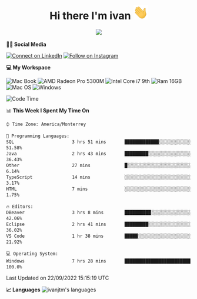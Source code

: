 <h1 align="center">Hi there I'm ivan <img src="https://raw.githubusercontent.com/ABSphreak/ABSphreak/master/gifs/Hi.gif" width="40px" /></h1>
<div align="center">
<img src="http://github-readme-streak-stats.herokuapp.com?user=ivanjtm&hide_border=true&background=00000000&border=FFFFFF00&sideNums=A8A8A8&sideLabels=A8A8A8&currStreakNum=FFC93C&dates=A8A8A8)](https://git.io/streak-stats"/>
</div>

**👦🏻 Social Media**

[![Connect on LinkedIn](https://img.shields.io/badge/LinkedIn-%230077B5.svg?&style=flat-square&logo=linkedin&logoColor=white)](https://www.linkedin.com/in/ivanjtm)
[![Follow on Instagram](https://img.shields.io/badge/Instagram-E4405F?style=flat-square&logo=instagram&logoColor=white)](https://www.instagram.com/ivanjtm)

**💻 My Workspace**

![Mac Book](https://img.shields.io/badge/Apple-MacBook_Pro_2019-999999?style=flat-square&logo=apple&logoColor=white)
![AMD Radeon Pro 5300M](https://img.shields.io/badge/AMD-Radeon_Pro_5300M-ED1C24?style=flat-square&logo=amd&logoColor=white)
![Intel Core i7 9th](https://img.shields.io/badge/Intel-Core_i7_9th-0071C5?style=flat-square&logo=intel&logoColor=white)
![Ram 16GB](https://img.shields.io/badge/RAM-16GB-230071C5?style=flat-square&logoColor=white)
![Mac OS](https://img.shields.io/badge/Mac%20OS-000000?style=flat-square&logo=apple&logoColor=white)
![Windows](https://img.shields.io/badge/Windows-0078D6?style=flat-square&logo=windows&logoColor=white)


<!--START_SECTION:waka-->
![Code Time](http://img.shields.io/badge/Code%20Time-721%20hrs%2032%20mins-blue)

📊 **This Week I Spent My Time On** 

```text
⌚︎ Time Zone: America/Monterrey

💬 Programming Languages: 
SQL                      3 hrs 51 mins       █████████████░░░░░░░░░░░░   51.58% 
Java                     2 hrs 43 mins       █████████░░░░░░░░░░░░░░░░   36.43% 
Other                    27 mins             █░░░░░░░░░░░░░░░░░░░░░░░░   6.14% 
TypeScript               14 mins             ░░░░░░░░░░░░░░░░░░░░░░░░░   3.17% 
HTML                     7 mins              ░░░░░░░░░░░░░░░░░░░░░░░░░   1.75%

🔥 Editors: 
DBeaver                  3 hrs 8 mins        ██████████░░░░░░░░░░░░░░░   42.06% 
Eclipse                  2 hrs 41 mins       █████████░░░░░░░░░░░░░░░░   36.02% 
VS Code                  1 hr 38 mins        █████░░░░░░░░░░░░░░░░░░░░   21.92%

💻 Operating System: 
Windows                  7 hrs 28 mins       █████████████████████████   100.0%

```


 Last Updated on 22/09/2022 15:15:19 UTC
<!--END_SECTION:waka-->
**📈 Languages**
 ![ivanjtm's languages](https://wakatime.com/share/@ivanjtm/a32f83c6-d0c9-49a4-a5ae-d0440b950377.svg)
